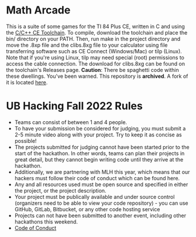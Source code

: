 # Math Arcade
This is a suite of some games for the TI 84 Plus CE, written in C and using the [C/C++ CE Toolchain](https://github.com/CE-Programming/toolchain).
To compile, download the toolchain and place the bin/ directory on your PATH. Then, run make in the project directory and move the .8xp file and the clibs.8xg file to your calculator using file transferring software such as CE Connect (Windows/Mac) or tilp (Linux). Note that if you're using Linux, tilp may need special (root) permissions to access the cable connection.
The download for clibs.8xg can be found on the toolchain's Releases page.
**Caution**: There be spaghetti code within these dwellings. You've been warned.
This repository is **archived**. A fork of it is located [here](https://github.com/bneils/MathArcade).
# UB Hacking Fall 2022 Rules 
- Teams can consist of between 1 and 4 people.
- To have your submission be considered for judging, you must submit a 2-5 minute video along with your project. Try to keep it as concise as possible!
- The projects submitted for judging cannot have been started prior to the start of the hackathon. In other words, teams can plan their projects in great detail, but they cannot begin writing code until they arrive at the hackathon.
- Additionally, we are partnering with MLH this year, which means that our hackers must follow their code of conduct which can be found here.
- Any and all resources used must be open source and specified in either the project, or the project description.
- Your project must be publically available and under source control (organizers need to be able to view your code repository) -  you can use GitHub, GitLab, Bitbucket, or any other code hosting service
- Projects can not have been submitted to another event, including other hackathons this weekend.
- [Code of Conduct](https://drive.google.com/file/d/1RH_TtRu6EOHSbOoiSj2h1Q4jswtVILzE/view)
